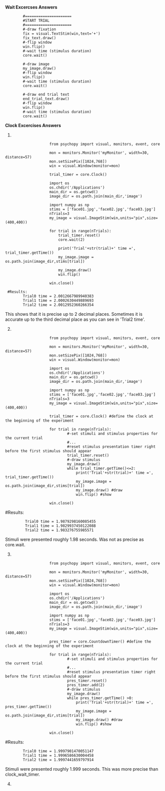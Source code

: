 **Wait Excercses Answers**

            #=====================
            #START TRIAL
            #===================== 
            #-draw fixation
            fix = visual.TextStim(win,text='+')
            fix_text.draw()
            #-flip window
            win.flip() 
            #-wait time (stimulus duration)
            core.wait()

            #-draw image
            my_image.draw()
            #-flip window
            win.flip() 
            #-wait time (stimulus duration)
            core.wait()

            #-draw end trial text
            end_trial_text.draw()
            #-flip window
            win.flip()
            #-wait time (stimulus duration)
            core.wait()

**Clock Excercises Answers**

1. 

                        from psychopy import visual, monitors, event, core

                        mon = monitors.Monitor('myMonitor', width=30, distance=57)
                        mon.setSizePix([1024,768])
                        win = visual.Window(monitor=mon) 

                        trial_timer = core.Clock()

                        import os
                        os.chdir('/Applications')
                        main_dir = os.getcwd() 
                        image_dir = os.path.join(main_dir,'image')

                        import numpy as np 
                        stims = ['face01.jpg','face02.jpg','face03.jpg'] 
                        nTrials=3 
                        my_image = visual.ImageStim(win,units="pix",size=(400,400))

                        for trial in range(nTrials): 
                            trial_timer.reset()
                            core.wait(2)

                            print('Trial'+str(trial)+' time =', trial_timer.getTime())
                            my_image.image = os.path.join(image_dir,stims[trial])

                            my_image.draw() 
                            win.flip() 

                        win.close()
     
     #Results:
            Trial0 time = 2.0012667989940383
            Trial1 time = 2.0002630449889693
            Trial2 time = 2.0012952360266354

This shows that it is precise up to 2 decimal places. Sometimes it is accurate up to the third decimal place as you can see in 'Trial2 time'. 

2.

                        from psychopy import visual, monitors, event, core

                        mon = monitors.Monitor('myMonitor', width=30, distance=57)
                        mon.setSizePix([1024,768])
                        win = visual.Window(monitor=mon) 

                        import os
                        os.chdir('/Applications')
                        main_dir = os.getcwd() 
                        image_dir = os.path.join(main_dir,'image')

                        import numpy as np 
                        stims = ['face01.jpg','face02.jpg','face03.jpg'] 
                        nTrials=3 
                        my_image = visual.ImageStim(win,units="pix",size=(400,400))

                        trial_timer = core.Clock() #define the clock at the beginning of the experiment

                        for trial in range(nTrials):
                                #-set stimuli and stimulus properties for the current trial 
                                #...  
                                #reset stimulus presentation timer right before the first stimulus should appear
                                trial_timer.reset()
                                #-draw stimulus
                                my_image.draw()
                                while trial_timer.getTime()<=2:
                                    print('Trial'+str(trial)+' time =', trial_timer.getTime())
                                    my_image.image = os.path.join(image_dir,stims[trial])
                                    my_image.draw() #draw
                                    win.flip() #show

                        win.close()
                      
                                                
#Results:
                       
             Trial0 time = 1.9879298160085455
             Trial1 time = 1.9829937450122088
             Trial2 time = 1.983276755985571            

Stimuli were presented roughly 1.98 seconds. Was not as precise as core.wait. 

3. 

                        from psychopy import visual, monitors, event, core

                        mon = monitors.Monitor('myMonitor', width=30, distance=57)
                        mon.setSizePix([1024,768])
                        win = visual.Window(monitor=mon) 

                        import os
                        os.chdir('/Applications')
                        main_dir = os.getcwd() 
                        image_dir = os.path.join(main_dir,'image')

                        import numpy as np 
                        stims = ['face01.jpg','face02.jpg','face03.jpg'] 
                        nTrials=3 
                        my_image = visual.ImageStim(win,units="pix",size=(400,400))

                        pres_timer = core.CountdownTimer() #define the clock at the beginning of the experiment

                        for trial in range(nTrials):
                                #-set stimuli and stimulus properties for the current trial 
                                #...  
                                #reset stimulus presentation timer right before the first stimulus should appear
                                pres_timer.reset()
                                pres_timer.add(2)
                                #-draw stimulus
                                my_image.draw()
                                while pres_timer.getTime() >0:
                                    print('Trial'+str(trial)+' time =', pres_timer.getTime())
                                    my_image.image = os.path.join(image_dir,stims[trial])
                                    my_image.draw() #draw
                                    win.flip() #show

                        win.close()
                        
#Results: 

            Trial0 time = 1.9997901470051147
            Trial1 time = 1.9996586630004458
            Trial2 time = 1.9997441659797914
            
Stimuli were presented roughly 1.999 seconds. This was more precise than clock_wait_timer. 

4. 


